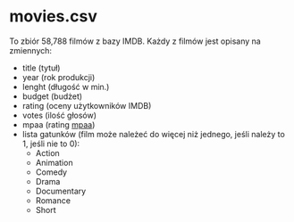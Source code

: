 # movies.csv

To zbiór 58,788 filmów z bazy IMDB. Każdy z filmów jest opisany na zmiennych:

- title (tytuł)
- year (rok produkcji)
- lenght (długość w min.)
- budget (budżet)
- rating (oceny użytkowników IMDB)
- votes (ilość głosów)
- mpaa (rating [mpaa](https://en.wikipedia.org/wiki/Motion_Picture_Association_of_America_film_rating_system))
- lista gatunków (film może należeć do więcej niż jednego, jeśli należy to 1, jeśli nie to 0):
    + Action
    + Animation
    + Comedy
    + Drama
    + Documentary
    + Romance
    + Short
